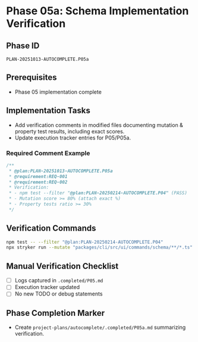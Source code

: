 # Phase 05a: Schema Implementation Verification

## Phase ID
`PLAN-20251013-AUTOCOMPLETE.P05a`

## Prerequisites
- Phase 05 implementation complete

## Implementation Tasks
- Add verification comments in modified files documenting mutation & property test results, including exact scores.
- Update execution tracker entries for P05/P05a.

### Required Comment Example
```typescript
/**
 * @plan:PLAN-20251013-AUTOCOMPLETE.P05a
 * @requirement:REQ-001
 * @requirement:REQ-002
 * Verification:
 * - npm test --filter "@plan:PLAN-20250214-AUTOCOMPLETE.P04" (PASS)
 * - Mutation score >= 80% (attach exact %)
 * - Property tests ratio >= 30%
 */
```

## Verification Commands

```bash
npm test -- --filter "@plan:PLAN-20250214-AUTOCOMPLETE.P04"
npx stryker run --mutate "packages/cli/src/ui/commands/schema/**/*.ts" --thresholds.high 80
```

## Manual Verification Checklist
- [ ] Logs captured in `.completed/P05.md`
- [ ] Execution tracker updated
- [ ] No new TODO or debug statements

## Phase Completion Marker
- Create `project-plans/autocomplete/.completed/P05a.md` summarizing verification.

